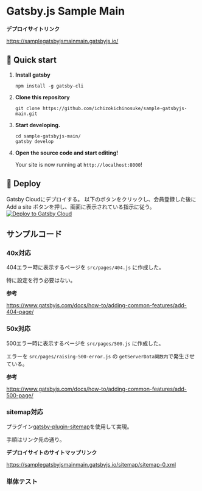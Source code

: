 # Gatsby.js Sample Main
**デプロイサイトリンク**

https://samplegatsbyjsmainmain.gatsbyjs.io/

## 🚀 Quick start

1.  **Install gatsby**
    ```shell
    npm install -g gatsby-cli
    ```

1. **Clone this repository**
    ```shell
    git clone https://github.com/ichizokichinosuke/sample-gatsbyjs-main.git
    ```

1.  **Start developing.**
    ```shell
    cd sample-gatsbyjs-main/
    gatsby develop
    ```

1.  **Open the source code and start editing!**

    Your site is now running at `http://localhost:8000`!

## 💫 Deploy

Gatsby Cloudにデプロイする。
以下のボタンをクリックし、会員登録した後に Add a site ボタンを押し、画面に表示されている指示に従う。
[<img src="https://www.gatsbyjs.com/deploynow.svg" alt="Deploy to Gatsby Cloud">](https://www.gatsbyjs.com/dashboard)

## サンプルコード

### 40x対応
404エラー時に表示するページを ```src/pages/404.js``` に作成した。

特に設定を行う必要はない。

**参考**

https://www.gatsbyjs.com/docs/how-to/adding-common-features/add-404-page/


### 50x対応
500エラー時に表示するページを ```src/pages/500.js``` に作成した。

エラーを ```src/pages/raising-500-error.js``` の ```getServerData関数内```で発生させている。

**参考**

https://www.gatsbyjs.com/docs/how-to/adding-common-features/add-500-page/

### sitemap対応
プラグイン[gatsby-plugin-sitemap](https://www.gatsbyjs.com/plugins/gatsby-plugin-sitemap/)を使用して実現。

手順はリンク先の通り。

**デプロイサイトのサイトマップリンク**

https://samplegatsbyjsmainmain.gatsbyjs.io/sitemap/sitemap-0.xml
### 単体テスト

